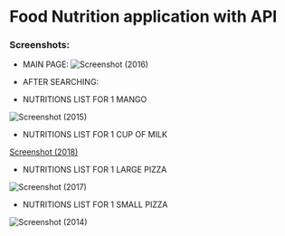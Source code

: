 <h1>Food Nutrition application with API</h1>

<h3>Screenshots:</h3>

- MAIN PAGE:
![Screenshot (2016)](https://user-images.githubusercontent.com/63870023/157094463-6d9c48da-463e-401f-ace3-9d0cb4c5baeb.png)

- AFTER SEARCHING:
- NUTRITIONS LIST FOR 1 MANGO

![Screenshot (2015)](https://user-images.githubusercontent.com/63870023/157094609-49fd2f71-c63f-476e-8277-fa19fe457b7f.png)
- NUTRITIONS LIST FOR 1 CUP OF MILK

[Screenshot (2018)](https://user-images.githubusercontent.com/63870023/157094659-d149c2ec-26c7-41a1-8b63-643c497e6911.png)
- NUTRITIONS LIST FOR 1 LARGE PIZZA

![Screenshot (2017)](https://user-images.githubusercontent.com/63870023/157095492-6438a41d-b54b-485c-bb37-1eb5612c752e.png)

- NUTRITIONS LIST FOR 1 SMALL PIZZA

![Screenshot (2014)](https://user-images.githubusercontent.com/63870023/157094842-800cb2b6-f22e-4e73-a520-2272eee653d3.png)
